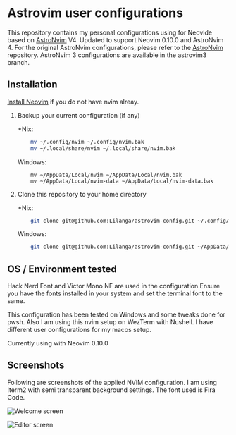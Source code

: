 # Astrovim user configurations

This repository contains my personal configurations using for Neovide based on [AstroNvim](www.github.com/AstroNvim/AstroNvim) V4.
Updated to support Neovim 0.10.0 and AstroNvim 4. For the original AstroNvim configurations, please refer to the [AstroNvim](www.github.com/AstroNvim/AstroNvim) repository. AstroNvim 3 configurations are available in the astrovim3 branch.

## Installation

[Install Neovim](https://github.com/neovim/neovim/blob/master/INSTALL.md) if you do not have nvim alreay.

1. Backup your current configuration (if any)

    *Nix:

    ```bash
        mv ~/.config/nvim ~/.config/nvim.bak
        mv ~/.local/share/nvim ~/.local/share/nvim.bak
    ```

    Windows:

    ```pwsh
        mv ~/AppData/Local/nvim ~/AppData/Local/nvim.bak
        mv ~/AppData/Local/nvim-data ~/AppData/Local/nvim-data.bak
    ```

2. Clone this repository to your home directory

    *Nix:

    ```bash
        git clone git@github.com:Lilanga/astrovim-config.git ~/.config/nvim
    ```

    Windows:

    ```bash
        git clone git@github.com:Lilanga/astrovim-config.git ~/AppData/Local/nvim
    ```

## OS / Environment tested

Hack Nerd Font and Victor Mono NF are used in the configuration.Ensure you have the fonts installed in your system and set the terminal font to the same.

This configuration has been tested on Windows and some tweaks done for pwsh. Also I am using this nvim setup on WezTerm with Nushell. I have different user configurations for my macos setup.

Currently using with Neovim 0.10.0

## Screenshots

Following are screenshots of the applied NVIM configuration. I am using Iterm2 with semi transparent background settings. The font used is Fira Code.

![Welcome screen](https://raw.githubusercontent.com/Lilanga/astrovim-config/main/docs/welcome.png)

![Editor screen](https://raw.githubusercontent.com/Lilanga/astrovim-config/main/docs/screenshot.png)
